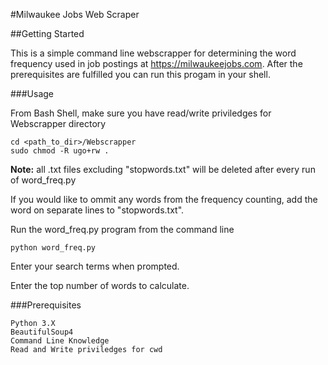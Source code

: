 

#Milwaukee Jobs Web Scraper

##Getting Started

This is a simple command line webscrapper for determining the word frequency used in job postings at https://milwaukeejobs.com. After the prerequisites are fulfilled you can run this progam in your shell. 	

###Usage


From Bash Shell, make sure you have read/write priviledges for Webscrapper directory
```
cd <path_to_dir>/Webscrapper
sudo chmod -R ugo+rw .
```

**Note:** all .txt files excluding "stopwords.txt" will be deleted after every run of word_freq.py

If you would like to ommit any words from the frequency counting, add the word on separate lines to "stopwords.txt". 

Run the word_freq.py program from the command line
```
python word_freq.py
```

Enter your search terms when prompted. 

Enter the top number of words to calculate. 


###Prerequisites

```
Python 3.X
BeautifulSoup4
Command Line Knowledge
Read and Write priviledges for cwd
```
